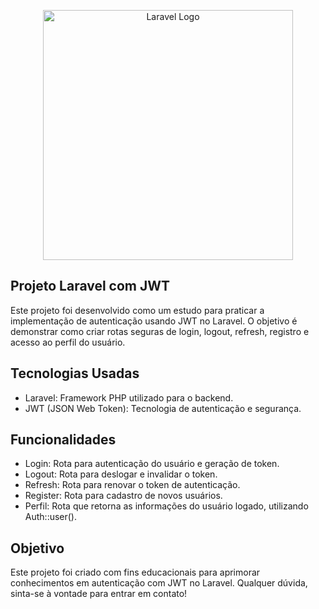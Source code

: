 <p align="center"><a href="https://laravel.com" target="_blank"><img src="https://raw.githubusercontent.com/laravel/art/master/logo-lockup/5%20SVG/2%20CMYK/1%20Full%20Color/laravel-logolockup-cmyk-red.svg" width="400" alt="Laravel Logo"></a></p>

## Projeto Laravel com JWT

Este projeto foi desenvolvido como um estudo para praticar a implementação de autenticação usando JWT no Laravel. O objetivo é demonstrar como criar rotas seguras de login, logout, refresh, registro e acesso ao perfil do usuário.

## Tecnologias Usadas

- Laravel: Framework PHP utilizado para o backend.
- JWT (JSON Web Token): Tecnologia de autenticação e segurança.

## Funcionalidades

- Login: Rota para autenticação do usuário e geração de token.
- Logout: Rota para deslogar e invalidar o token.
- Refresh: Rota para renovar o token de autenticação.
- Register: Rota para cadastro de novos usuários.
- Perfil: Rota que retorna as informações do usuário logado, utilizando Auth::user().

## Objetivo

Este projeto foi criado com fins educacionais para aprimorar conhecimentos em autenticação com JWT no Laravel. Qualquer dúvida, sinta-se à vontade para entrar em contato!
